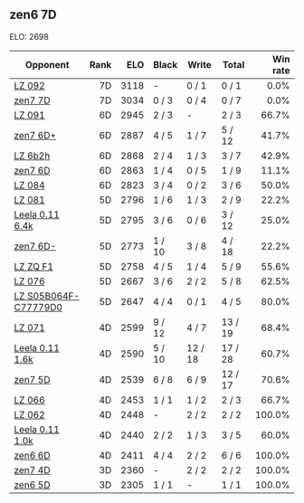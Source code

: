 ## zen6 7D ##

ELO: 2698

Opponent | Rank | ELO | Black | Write | Total | Win rate
---------|-----:|----:|-------|-------|-------|-------:
[LZ 092](LZ%20092.md) | 7D | 3118 | - | 0 / 1 | 0 / 1 | 0.0%
[zen7 7D](zen7%207D.md) | 7D | 3034 | 0 / 3 | 0 / 4 | 0 / 7 | 0.0%
[LZ 091](LZ%20091.md) | 6D | 2945 | 2 / 3 | - | 2 / 3 | 66.7%
[zen7 6D+](zen7%206D+.md) | 6D | 2887 | 4 / 5 | 1 / 7 | 5 / 12 | 41.7%
[LZ 6b2h](LZ%206b2h.md) | 6D | 2868 | 2 / 4 | 1 / 3 | 3 / 7 | 42.9%
[zen7 6D](zen7%206D.md) | 6D | 2863 | 1 / 4 | 0 / 5 | 1 / 9 | 11.1%
[LZ 084](LZ%20084.md) | 6D | 2823 | 3 / 4 | 0 / 2 | 3 / 6 | 50.0%
[LZ 081](LZ%20081.md) | 5D | 2796 | 1 / 6 | 1 / 3 | 2 / 9 | 22.2%
[Leela 0.11 6.4k](Leela%200.11%206.4k.md) | 5D | 2795 | 3 / 6 | 0 / 6 | 3 / 12 | 25.0%
[zen7 6D-](zen7%206D-.md) | 5D | 2773 | 1 / 10 | 3 / 8 | 4 / 18 | 22.2%
[LZ ZQ F1](LZ%20ZQ%20F1.md) | 5D | 2758 | 4 / 5 | 1 / 4 | 5 / 9 | 55.6%
[LZ 076](LZ%20076.md) | 5D | 2667 | 3 / 6 | 2 / 2 | 5 / 8 | 62.5%
[LZ S05B064F-C77779D0](LZ%20S05B064F-C77779D0.md) | 5D | 2647 | 4 / 4 | 0 / 1 | 4 / 5 | 80.0%
[LZ 071](LZ%20071.md) | 4D | 2599 | 9 / 12 | 4 / 7 | 13 / 19 | 68.4%
[Leela 0.11 1.6k](Leela%200.11%201.6k.md) | 4D | 2590 | 5 / 10 | 12 / 18 | 17 / 28 | 60.7%
[zen7 5D](zen7%205D.md) | 4D | 2539 | 6 / 8 | 6 / 9 | 12 / 17 | 70.6%
[LZ 066](LZ%20066.md) | 4D | 2453 | 1 / 1 | 1 / 2 | 2 / 3 | 66.7%
[LZ 062](LZ%20062.md) | 4D | 2448 | - | 2 / 2 | 2 / 2 | 100.0%
[Leela 0.11 1.0k](Leela%200.11%201.0k.md) | 4D | 2440 | 2 / 2 | 1 / 3 | 3 / 5 | 60.0%
[zen6 6D](zen6%206D.md) | 4D | 2411 | 4 / 4 | 2 / 2 | 6 / 6 | 100.0%
[zen7 4D](zen7%204D.md) | 3D | 2360 | - | 2 / 2 | 2 / 2 | 100.0%
[zen6 5D](zen6%205D.md) | 3D | 2305 | 1 / 1 | - | 1 / 1 | 100.0%
